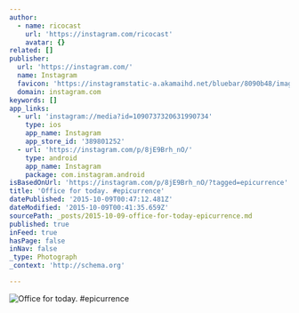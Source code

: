 ```yaml
---
author:
  - name: ricocast
    url: 'https://instagram.com/ricocast'
    avatar: {}
related: []
publisher:
  url: 'https://instagram.com/'
  name: Instagram
  favicon: 'https://instagramstatic-a.akamaihd.net/bluebar/8090b48/images/ico/favicon.ico'
  domain: instagram.com
keywords: []
app_links:
  - url: 'instagram://media?id=1090737320631990734'
    type: ios
    app_name: Instagram
    app_store_id: '389801252'
  - url: 'https://instagram.com/p/8jE9Brh_nO/'
    type: android
    app_name: Instagram
    package: com.instagram.android
isBasedOnUrl: 'https://instagram.com/p/8jE9Brh_nO/?tagged=epicurrence'
title: 'Office for today. #epicurrence'
datePublished: '2015-10-09T00:47:12.481Z'
dateModified: '2015-10-09T00:41:35.659Z'
sourcePath: _posts/2015-10-09-office-for-today-epicurrence.md
published: true
inFeed: true
hasPage: false
inNav: false
_type: Photograph
_context: 'http://schema.org'

---
```

![Office for today&period; &num;epicurrence](https://scontent.cdninstagram.com/hphotos-xaf1/t51.2885-15/s640x640/sh0.08/e35/12144270_962652170473762_876169801_n.jpg)